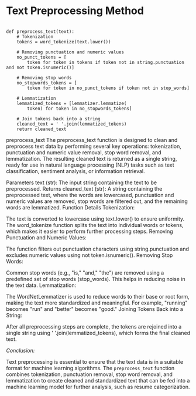 # Text Preprocessing Method

```

def preprocess_text(text):
    # Tokenization
    tokens = word_tokenize(text.lower())

    # Removing punctuation and numeric values
    no_punct_tokens = [
        token for token in tokens if token not in string.punctuation and not token.isnumeric()]

    # Removing stop words
    no_stopwords_tokens = [
        token for token in no_punct_tokens if token not in stop_words]

    # Lemmatization
    lemmatized_tokens = [lemmatizer.lemmatize(
        token) for token in no_stopwords_tokens]

    # Join tokens back into a string
    cleaned_text = ' '.join(lemmatized_tokens)
    return cleaned_text

```




preprocess_text
The preprocess_text function is designed to clean and preprocess text data by performing several key operations: tokenization, punctuation and numeric value removal, stop word removal, and lemmatization. The resulting cleaned text is returned as a single string, ready for use in natural language processing (NLP) tasks such as text classification, sentiment analysis, or information retrieval.

Parameters
text (str):
The input string containing the text to be preprocessed.
Returns
cleaned_text (str):
A string containing the preprocessed text, where the words are lowercased, punctuation and numeric values are removed, stop words are filtered out, and the remaining words are lemmatized.
Function Details
Tokenization:

The text is converted to lowercase using text.lower() to ensure uniformity.
The word_tokenize function splits the text into individual words or tokens, which makes it easier to perform further processing steps.
Removing Punctuation and Numeric Values:

The function filters out punctuation characters using string.punctuation and excludes numeric values using not token.isnumeric().
Removing Stop Words:

Common stop words (e.g., "is," "and," "the") are removed using a predefined set of stop words (stop_words). This helps in reducing noise in the text data.
Lemmatization:

The WordNetLemmatizer is used to reduce words to their base or root form, making the text more standardized and meaningful. For example, "running" becomes "run" and "better" becomes "good."
Joining Tokens Back into a String:

After all preprocessing steps are complete, the tokens are rejoined into a single string using ' '.join(lemmatized_tokens), which forms the final cleaned text.

*Conclusion:*

Text preprocessing is essential to ensure that the text data is in a suitable format for machine learning algorithms. The `preprocess_text` function combines tokenization, punctuation removal, stop word removal, and lemmatization to create cleaned and standardized text that can be fed into a machine learning model for further analysis, such as resume categorization.
